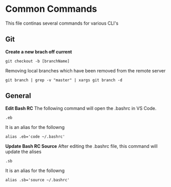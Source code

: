 # Common Commands

This file continas several commands for various CLI's

## Git

**Create a new brach off current**

```terminal
git checkout -b [branchName]
```

Removing local branches which have been removed from the remote server

```terminal
git branch | grep -v "master" | xargs git branch -d
```

## General

**Edit Bash RC**
The following command will open the .bashrc in VS Code.

```terminal
.eb
```

It is an alias for the followng

```terminal
alias .eb='code ~/.bashrc'
```

**Update Bash RC Source**
After editing the .bashrc file, this command will update the alises

```terminal
.sb
```

It is an alias for the followng

```terminal
alias .sb='source ~/.bashrc'
```
